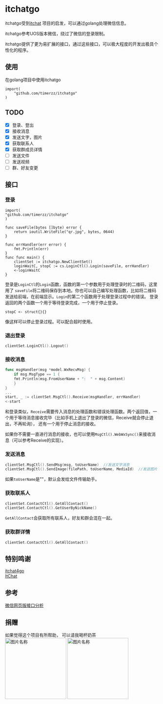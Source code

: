 # itchatgo

itchatgo受到[itchat](https://github.com/littlecodersh/ItChat) 项目的启发，可以通过golang处理微信信息。  

itchatgo参考UOS版本微信，绕过了微信的登录限制。 

itchatgo提供了更为易扩展的接口，通过这些接口，可以极大程度的开发出极具个性化的程序。

## 使用

在golang项目中使用itchatgo

```golang 
import(
    "github.com/timerzz/itchatgo"
)
```
## TODO
- [x] 登录、登出
- [x] 接收消息
- [x] 发送文字，图片
- [x] 获取联系人
- [x] 获取群成员详情
- [ ] 发送文件
- [ ] 发送视频
- [ ] 群、好友变更

## 接口

### 登录
```golang
import(
"github.com/timerzz/itchatgo"
)

func saveFile(bytes []byte) error {
    return ioutil.WriteFile("qr.jpg", bytes, 0644)
}

func errHandler(err error) {
    fmt.Println(err)
}
func func main() {
    clientSet := itchatgo.NewClientSet()
    loginWaitC, stopC := cs.LoginCtl().Login(saveFile, errHandler)
    <-loginWaitC
}
```
登录是```LoginCtl```的```Login```函数，函数的第一个参数用于处理登录时的二维码，这里用了
```saveFile```将二维码保存到本地。你也可以自己编写处理函数，比如将二维码发送给前端，在前端显示。```Login```的第二个函数用于处理登录过程中的错误。
登录返回的两个函数一个用于等待登录完成，一个用于停止登录。
```golang
stopC <- struct{}{}
```
像这样可以停止登录过程。可以配合超时使用。

### 退出登录
```go
clientSet.LoginCtl().Logout()
```
### 接收消息
```go
func msgHandler(msg *model.WxRecvMsg) {
    if msg.MsgType == 1 {
    fmt.Println(msg.FromUserName + ":  " + msg.Content)
    }
}
...
start, _ := clientSet.MsgCtl().Receive(msgHandler, errHandler)
<-start
```
和登录类似，```Receive```需要传入消息的处理函数和错误处理函数。两个返回值，一个用于等待消息接收完毕（比如手机上退出了登录的微信，Receive就会停止退出，不再轮询），
还有一个用于停止消息的接收。

如果你不需要一直进行消息的接收，也可以使用```MsgCtl().WebWxSync()```来接收消息（可以参考Receive的实现）。


### 发送消息
```go
clientSet.MsgCtl().SendMsg(msg, toUserName)  //发送文字消息
clientSet.MsgCtl().SendImage(filePath, toUserName, MediaId)  //发送图片
```
如果```toUserName```是""，默认会发给文件传输助手。

### 获取联系人
```go
clientSet.ContactCtl().GetAllContact()
clientSet.ContactCtl().GetUserByNickName()
```
```GetAllContact```会获取所有联系人，好友和群会混在一起。

### 获取群详情
```go
clientSet.ContactCtl().GetAllContact()
```

## 特别鸣谢
[itchat4go](https://github.com/newflydd/itchat4go)  
[ItChat](https://github.com/luvletter2333/ItChat)

## 参考
[微信网页版接口分析](https://inf.news/zh-hans/tech/6e1e407bcde81fae1b8357f3963d5599.html?__cf_chl_jschl_tk__=6cab055d555c12c5d18115d76c0ec0e65fd16ad6-1624937505-0-AU0rwDgz7Pd0NCVGvFVQp91KhGVjLNUcxDdcPaUDsshTsySQnpySmYnNjzsBEUBSG_gREo8c_cruNVwIpPod80Nh8HfKyY8KGYXelKsDf2iHdSBEbxwf1cxii2bw8J09gGVBeGpZRU0QJA84UQ7naUcc9twcPXhvKGXAMfiVzTpPF68iTd_UsQ2UEFb8swVowfDjc056D3zblJnKGGMGGDau1GmjOmD4G25otOjY9J6woDTFD81H4rfVGuy1IUoiTmDFjskVRKz_YdfAkGLrnEgbSQ5UWkU2Qp_5CAEnZBWvT-Ui0Qlyj5pL8FUByf0rjoJPIL1TzlOUhkoG7KiINt2ThHhj3ktPK0KEkrQ3e1_kKjyQ9P0igSyiL1CoXhUNsuPGk8ooIpjTApdFdQqINuCq7ETrfdfe40-2dwfoGZ3yzhcb-i1fTd7OFi9sHEn4WV7uph5fqiKtTEVtVg3N7x9tCaA0LKHCHjh2I6WtnWrYwTF9D9YwTvy0cMelt-eoGYm3MHWLqQbgzGRjc0zaRd8)

## 捐赠
如果觉得这个项目有所帮助， 可以请我喝杯奶茶  
<img src="https://z3.ax1x.com/2021/06/29/RafsgK.md.jpg" width = "200" height = "200" alt="图片名称" align=center />
<img src="https://z3.ax1x.com/2021/06/29/RafE1f.jpg" width = "200" height = "200" alt="图片名称" align=center />
